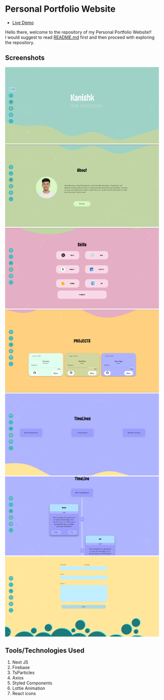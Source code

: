 # Personal Portfolio Website

- [Live Demo](https://ikanishk.me/)

Hello there, welcome to the repository of my Personal Portfolio Website!! <br>
I would suggest to read [README.md](./README.md) first and then proceed with exploring the repository. <br>

## Screenshots

![Homepage](/screenshots/1.png "Homepage")
![About](/screenshots/2.png "About")
![Skills](/screenshots/3.png "Skills")
![Projects](/screenshots/4.png "Projects")
![Timeline](/screenshots/5.png "Timeline")
![Timeline](/screenshots/6.png "Timeline")
![Contact](/screenshots/7.png "Contact")
<br>

## Tools/Technologies Used

1. Next JS
2. Firebase
3. TsParticles
4. Axios
5. Styled Components
6. Lottie Animation
7. React icons

<br>
